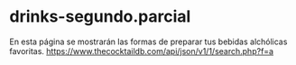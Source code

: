 # drinks-segundo.parcial
En esta página se mostrarán las formas de preparar tus bebidas alchólicas favoritas. https://www.thecocktaildb.com/api/json/v1/1/search.php?f=a
